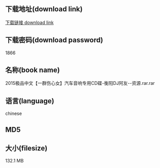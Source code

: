 ## 下载地址(download link)
[下载链接 download link](https://voluble-croquembouche-d321dc.netlify.app/?s=2015%E6%9E%81%E5%93%81%E4%B8%AD%E6%96%87%E3%80%90%E4%B8%80%E7%BE%A4%E4%BC%A4%E5%BF%83%E5%A5%B3%E3%80%91%E6%B1%BD%E8%BD%A6%E9%9F%B3%E5%93%8D%E4%B8%93%E7%94%A8CD%E7%A2%9F-%E8%A1%A1%E9%98%B3DJ%E9%98%BF%E5%8F%8B--%E8%B5%84%E6%BA%90.rar)

## 下载密码(download password)
1866

## 名称(book name)
2015极品中文【一群伤心女】汽车音响专用CD碟-衡阳DJ阿友--资源.rar.rar

## 语言(language)
chinese

## MD5


## 大小(filesize)
132.1 MB
